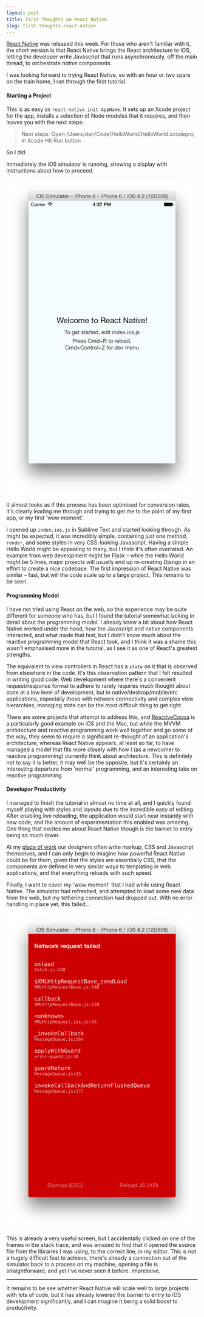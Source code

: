 ```yaml
---
layout: post
title: First Thoughts on React Native
slug: first-thoughts-react-native
---
```


[React Native](http://facebook.github.io/react-native/) was released this week. For those who aren't familiar with it, the short version is that React Native brings the React architecture to iOS, letting the developer write Javascript that runs asynchronously, off the main thread, to orchestrate *native* components.

I was looking forward to trying React Native, so with an hour or two spare on the train home, I ran through the first tutorial.

#### Starting a Project

This is as easy as `react-native init AppName`. It sets up an Xcode project for the app, installs a selection of Node modules that it requires, and then leaves you with the next steps:

> Next steps:
>   Open /Users/dan/Code/HelloWorld/HelloWorld.xcodeproj in Xcode
>   Hit Run button

So I did.

Immediately the iOS simulator is running, showing a display with instructions about how to proceed.

![React Native First Start](assets/post_images/Screen_Shot_2015-04-04_at_16.37.54.png)

It almost looks as if this process has been optimised for conversion rates, it's clearly leading me through and trying to get me to the point of my first app, or my first 'wow moment'.

I opened up `index.ios.js` in Sublime Text and started looking through. As might be expected, it was incredibly simple, containing just one method, `render`, and some styles in very CSS-looking Javascript. Having a simple Hello World might be appealing to many, but I think it's often overrated. An example from web development might be Flask – while the Hello World might be 5 lines, major projects will usually end up re-creating Django in an effort to create a nice codebase. The first impression of React Native was similar – fast, but will the code scale up to a large project. This remains to be seen.

#### Programming Model

I have not tried using React on the web, so this experience may be quite different for someone who has, but I found the tutorial somewhat lacking in detail about the programming model. I already knew a bit about how React Native worked under the hood, how the Javascript and native components interacted, and what made that fast, but I didn't know much about the reactive programming model that React took, and I think it was a shame this wasn't emphasised more in the tutorial, as I see it as one of React's greatest strengths.

The equivalent to view controllers in React has a `state` on it that is observed from elsewhere in the code. It's this observation pattern that I felt resulted in writing good code. Web development where there's a convenient request/response format to adhere to rarely requires much thought about state at a low level of development, but in native/desktop/mobile/etc applications, especially those with network connectivity and complex view hierarchies, managing state can be the most difficult thing to get right.

There are some projects that attempt to address this, and [ReactiveCocoa](https://github.com/ReactiveCocoa/ReactiveCocoa) is a particularly good example on iOS and the Mac, but while the MVVM architecture and reactive programming work well together and go some of the way, they seem to require a significant re-thought of an application's architecture, whereas React Native appears, at least so far, to have managed a model that fits more closely with how I (as a newcomer to reactive programming) currently think about architecture. This is definitely not to say it is better, it may well be the opposite, but it's certainly an interesting departure from 'normal' programming, and an interesting take on reactive programming.

#### Developer Productivity

I managed to finish the tutorial in almost no time at all, and I quickly found myself playing with styles and layouts due to the incredible easy of editing. After enabling live reloading, the application would start near instantly with new code, and the amount of experimentation this enabled was amazing. One thing that excites me about React Native though is the barrier to entry being so much lower.

At my [place of work](https://www.thread.com/) our designers often write markup, CSS and Javascript themselves, and I can only begin to imagine how powerful React Native could be for them, given that the styles are essentially CSS, that the components are defined in very similar ways to templating in web applications, and that everything reloads with such speed.

Finally, I want to cover my 'wow moment' that I had while using React Native. The simulator had refreshed, and attempted to load some new data from the web, but my tethering connection had dropped out. With no error handling in place yet, this failed...

![React Native Exception](assets/post_images/Screen_Shot_2015-04-04_at_17.03.54.png)

This is already a very useful screen, but I accidentally clicked on one of the frames in the stack trace, and was amazed to find that it opened the source file from the libraries I was using, to the correct line, in my editor. This is not a hugely difficult feat to achieve, there's already a connection out of the simulator back to a process on my machine, opening a file is straightforward, and yet I've never seen it before. Impressive.

- - -

It remains to be see whether React Native will scale well to large projects with lots of code, but it has already lowered the barrier to entry to iOS development significantly, and I can imagine it being a solid boost to productivity.